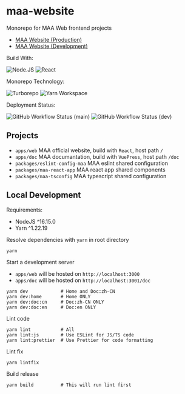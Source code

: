 # maa-website

Monorepo for MAA Web frontend projects

- [MAA Website (Production)](https://www.maa.plus/)
- [MAA Website (Development)](https://kind-wave-001cba500-dev.eastasia.1.azurestaticapps.net/)

Build With:

![Node.JS](https://img.shields.io/badge/Node.JS-v16-339933?logo=nodedotjs)
![React](https://img.shields.io/badge/React-v18-61DAFB?logo=react)

Monorepo Technology:

![Turborepo](https://img.shields.io/badge/Turborepo-latest-EF4444?logo=turborepo)
![Yarn Workspace](https://img.shields.io/badge/Yarn_Workspace-v1-2C8EBB?logo=yarn)

Deployment Status:

![GitHub Workflow Status (main)](https://img.shields.io/github/workflow/status/MaaAssistantArknights/maa-website/azure-deploy/main?logo=microsoftazure&label=Azure%20Static%20Web%20Apps%20%28Production%20Build%29)
![GitHub Workflow Status (dev)](https://img.shields.io/github/workflow/status/MaaAssistantArknights/maa-website/azure-deploy/dev?logo=microsoftazure&label=Azure%20Static%20Web%20Apps%20%28Development%20Build%29)

## Projects

- `apps/web` MAA official website, build with `React`, host path `/`
- `apps/doc` MAA documantation, build with `VuePress`, host path `/doc`
- `packages/eslint-config-maa` MAA eslint shared configuration
- `packages/maa-react-app` MAA react app shared components
- `packages/maa-tsconfig` MAA typescript shared configuration

## Local Development

Requirements:
- NodeJS ^16.15.0
- Yarn ^1.22.19

Resolve dependencies with `yarn` in root directory
```shell
yarn
```

Start a development server

- `apps/web` will be hosted on `http://localhost:3000`
- `apps/doc` will be hosted on `http://localhost:3001/doc`
```shell
yarn dev            # Home and Doc:zh-CN
yarn dev:home       # Home ONLY
yarn dev:doc:cn     # Doc:zh-CN ONLY
yarn dev:doc:en     # Doc:en ONLY
```

Lint code
```shell
yarn lint           # All
yarn lint:js        # Use ESLint for JS/TS code
yarn lint:prettier  # Use Prettier for code formatting
```

Lint fix
```shell
yarn lintfix
```

Build release
```shell
yarn build          # This will run lint first
```
